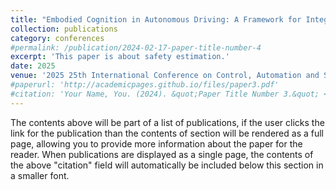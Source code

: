 ```yaml
---
title: "Embodied Cognition in Autonomous Driving: A Framework for Integrated Perception and Ego-State Estimation"
collection: publications
category: conferences
#permalink: /publication/2024-02-17-paper-title-number-4
excerpt: 'This paper is about safety estimation.'
date: 2025
venue: '2025 25th International Conference on Control, Automation and Systems (ICCAS)'
#paperurl: 'http://academicpages.github.io/files/paper3.pdf'
#citation: 'Your Name, You. (2024). &quot;Paper Title Number 3.&quot; <i>GitHub Journal of Bugs</i>. 1(3).'
---
```


The contents above will be part of a list of publications, if the user clicks the link for the publication than the contents of section will be rendered as a full page, allowing you to provide more information about the paper for the reader. When publications are displayed as a single page, the contents of the above "citation" field will automatically be included below this section in a smaller font.
